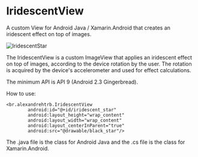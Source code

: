 # IridescentView
A custom View for Android Java / Xamarin.Android that creates an iridescent effect on top of images.

![IridescentStar](https://github.com/alexandrehtrb/IridescentView/blob/master/iridescent_star.gif)

The IridescentView is a custom ImageView that applies an iridescent effect on top of images, according to the device rotation by the user. The rotation is acquired by the device's accelerometer and used for effect calculations.

The minimum API is API 9 (Android 2.3 Gingerbread).

How to use:

```
<br.alexandrehtrb.IridescentView
        android:id="@+id/iridescent_star"
        android:layout_height="wrap_content"
        android:layout_width="wrap_content"
        android:layout_centerInParent="true"
        android:src="@drawable/black_star"/>
 ```

The .java file is the class for Android Java and the .cs file is the class for Xamarin.Android.
